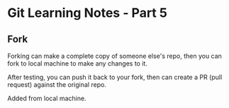 # Git Learning Notes - Part 5

## Fork

Forking can make a complete copy of someone else's repo, then you can fork to local machine to make any changes to it. 

After testing, you can push it back to your fork,  then can create a PR (pull request) against the original repo. 

Added from local machine. 